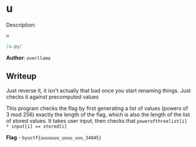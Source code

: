 # u
Description:
```markdown
u

[u.py]
```

**Author**: `overllama`

## Writeup
Just reverse it, it isn't actually that bad once you start renaming things. Just checks it against precomputed values

This program checks the flag by first generating a list of values (powers of 3 mod 256) exactly the length of the flag, which is also the length of the list of stored values. It takes user input, then checks that `powerofthreelist[i] * input[i] == stored[i]`

**Flag** - `byuctf{uuuuuuu_uuuu_uuu_34845}`